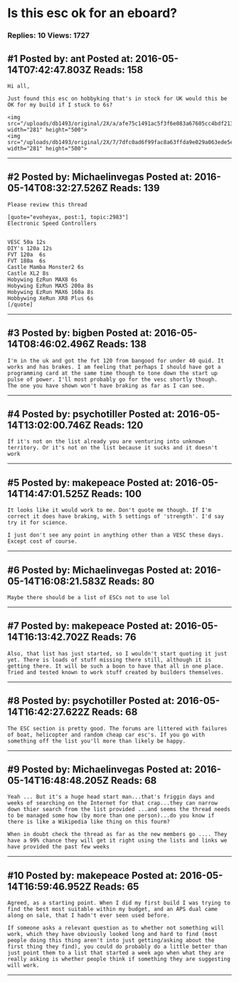 # Is this esc ok for an eboard?

### Replies: 10 Views: 1727

## \#1 Posted by: ant Posted at: 2016-05-14T07:42:47.803Z Reads: 158

```
Hi all, 

Just found this esc on hobbyking that's in stock for UK would this be OK for my build if I stuck to 6s? 

<img src="/uploads/db1493/original/2X/a/afe75c1491ac5f3f6e083a67605cc4bdf213b6f8.png" width="281" height="500">
<img src="/uploads/db1493/original/2X/7/7dfc0ad6f99fac8a63ffda9e029a063ede5ec6d4.png" width="281" height="500">
```

---
## \#2 Posted by: Michaelinvegas Posted at: 2016-05-14T08:32:27.526Z Reads: 139

```
Please review this thread 

[quote="evoheyax, post:1, topic:2983"]
Electronic Speed Controllers


VESC 50a 12s
DIY's 120a 12s
FVT 120a  6s
FVT 180a  6s
Castle Mamba Monster2 6s
Castle XL2 8s
Hobywing EzRun MAX8 6s
Hobywing EzRun MAX5 200a 8s
Hobywing EzRun MAX6 160a 8s
Hobbywing XeRun XR8 Plus 6s
[/quote]
```

---
## \#3 Posted by: bigben Posted at: 2016-05-14T08:46:02.496Z Reads: 138

```
I'm in the uk and got the fvt 120 from bangood for under 40 quid. It works and has brakes. I am feeling that perhaps I should have got a programming card at the same time though to tone down the start up pulse of power. I'll most probably go for the vesc shortly though. 
The one you have shown won't have braking as far as I can see.
```

---
## \#4 Posted by: psychotiller Posted at: 2016-05-14T13:02:00.746Z Reads: 120

```
If it's not on the list already you are venturing into unknown territory. Or it's not on the list because it sucks and it doesn't work
```

---
## \#5 Posted by: makepeace Posted at: 2016-05-14T14:47:01.525Z Reads: 100

```
It looks like it would work to me. Don't quote me though. If I'm correct it does have braking, with 5 settings of 'strength'. I'd say try it for science.

I just don't see any point in anything other than a VESC these days. Except cost of course.
```

---
## \#6 Posted by: Michaelinvegas Posted at: 2016-05-14T16:08:21.583Z Reads: 80

```
Maybe there should be a list of ESCs not to use lol
```

---
## \#7 Posted by: makepeace Posted at: 2016-05-14T16:13:42.702Z Reads: 76

```
Also, that list has just started, so I wouldn't start quoting it just yet. There is loads of stuff missing there still, although it is getting there. It will be such a boon to have that all in one place. Tried and tested known to work stuff created by builders themselves.
```

---
## \#8 Posted by: psychotiller Posted at: 2016-05-14T16:42:27.622Z Reads: 68

```
The ESC section is pretty good. The forums are littered with failures of boat, helicopter and random cheap car esc's. If you go with something off the list you'll more than likely be happy.
```

---
## \#9 Posted by: Michaelinvegas Posted at: 2016-05-14T16:48:48.205Z Reads: 68

```
Yeah ... But it's a huge head start man...that's friggin days and weeks of searching on the Internet for that crap...they can narrow down thier search from the list provided ...and seems the thread needs to be managed some how (by more than one person)...do you know if there is like a Wikipedia like thing on this fourm? 

When in doubt check the thread as far as the new members go .... They have a 99% chance they will get it right using the lists and links we have provided the past few weeks
```

---
## \#10 Posted by: makepeace Posted at: 2016-05-14T16:59:46.952Z Reads: 65

```
Agreed, as a starting point. When I did my first build I was trying to find the best most suitable within my budget, and an APS dual came along on sale, that I hadn't ever seen used before. 

If someone asks a relevant question as to whether not something will work, which they have obviously looked long and hard to find (most people doing this thing aren't into just getting/asking about the first thing they find), you could do probably do a little better than just point them to a list that started a week ago when what they are really asking is whether people think if something they are suggesting will work.
```

---
